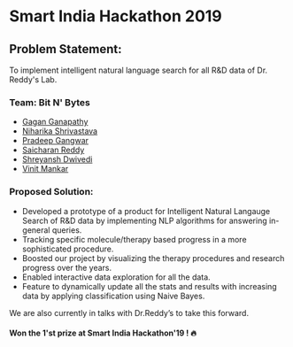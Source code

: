 # Smart India Hackathon 2019

## Problem Statement: 
To implement intelligent natural language search for all R&D data of Dr. Reddy's Lab.

### **Team**: Bit N' Bytes

- [Gagan Ganapathy](https://github.com/CodHek)
- [Niharika Shrivastava](https://github.com/OrionStar25)
- [Pradeep Gangwar](https://github.com/pradeepgangwar)
- [Saicharan Reddy](https://github.com/mrsaicharan1)
- [Shreyansh Dwivedi](https://github.com/shreyanshdwivedi)
- [Vinit Mankar](https://github.com/vin-man)

### Proposed Solution:

- Developed a prototype of a product for Intelligent Natural Langauge Search of R&D data by implementing NLP algorithms for answering in-general queries.
- Tracking specific molecule/therapy based progress in a more sophisticated procedure.
- Boosted our project by visualizing the therapy procedures and research progress over the years.
- Enabled interactive data exploration for all the data.
- Feature to dynamically update all the stats and results with increasing data by applying classification using Naive Bayes.

We are also currently in talks with Dr.Reddy’s to take this forward.

#### Won the 1'st prize at Smart India Hackathon'19 ! :fire:
